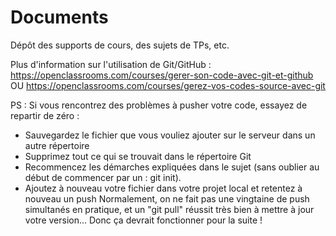 # Documents
Dépôt des supports de cours, des sujets de TPs, etc.

Plus d'information sur l'utilisation de Git/GitHub :
https://openclassrooms.com/courses/gerer-son-code-avec-git-et-github 
OU
https://openclassrooms.com/courses/gerez-vos-codes-source-avec-git

PS : Si vous rencontrez des problèmes à pusher votre code, essayez de repartir de zéro :
- Sauvegardez le fichier que vous vouliez ajouter sur le serveur dans un autre répertoire
- Supprimez tout ce qui se trouvait dans le répertoire Git  
- Recommencez les démarches expliquées dans le sujet (sans oublier au début de commencer par un : git init).
- Ajoutez à nouveau votre fichier dans votre projet local et retentez à nouveau un push
Normalement, on ne fait pas une vingtaine de push simultanés en pratique, et un "git pull" réussit très bien à mettre à jour votre version... Donc ça devrait fonctionner pour la suite !
